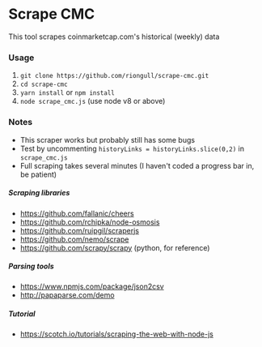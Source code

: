 # Scrape CMC
This tool scrapes coinmarketcap.com's historical (weekly) data

### Usage
1. `git clone https://github.com/riongull/scrape-cmc.git`
2. `cd scrape-cmc`
3. `yarn install` or `npm install`
4. `node scrape_cmc.js` (use node v8 or above)

### Notes
* This scraper works but probably still has some bugs
* Test by uncommenting `historyLinks = historyLinks.slice(0,2)` in `scrape_cmc.js`
* Full scraping takes several minutes (I haven't coded a progress bar in, be patient)

##### Scraping libraries
* https://github.com/fallanic/cheers
* https://github.com/rchipka/node-osmosis
* https://github.com/ruipgil/scraperjs
* https://github.com/nemo/scrape
* https://github.com/scrapy/scrapy (python, for reference)

##### Parsing tools
* https://www.npmjs.com/package/json2csv
* http://papaparse.com/demo

##### Tutorial
* https://scotch.io/tutorials/scraping-the-web-with-node-js
